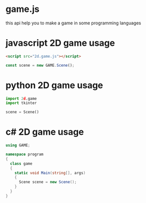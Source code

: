 # game.js
this api help you to make a game in some programming languages
# javascript 2D game usage
```html
<script src="2d.game.js"></script>
```
```javascript
const scene = new GAME.Scene();
```
# python 2D game usage
```python
import 2d.game
import tkinter

scene = Scene()
```
# c# 2D game usage
```cs
using GAME;

namespace program
{
  class game
  {
    static void Main(string[], args)
    {
      Scene scene = new Scene();
    }
  }
}
```

